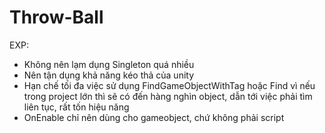 # Throw-Ball
 EXP:

 - Không nên lạm dụng Singleton quá nhiều
 - Nên tận dụng khả năng kéo thả của unity
 - Hạn chế tối đa việc sử dụng FindGameObjectWithTag hoặc Find vì nếu trong project lớn thì sẽ có đến hàng nghìn object, dẫn tới việc phải tìm liên tục, rất tốn hiệu năng
 - OnEnable chỉ nên dùng cho gameobject, chứ không phải script
